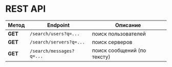 # REST API

| Метод   | Endpoint                 | Описание                    |
| ------- | ------------------------ | --------------------------- |
| **GET** | `/search/users?q=...`    | поиск пользователей         |
| **GET** | `/search/servers?q=...`  | поиск серверов              |
| **GET** | `/search/messages?q=...` | поиск сообщений (по тексту) |
